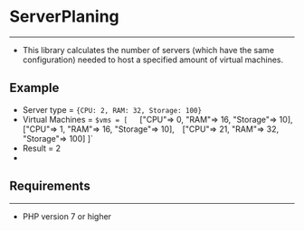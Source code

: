 # ServerPlaning
                
----
- This library calculates the number of servers (which have the same configuration) needed to host a specified amount of virtual machines.


## Example
* Server type = `{CPU: 2, RAM: 32, Storage: 100}`
* Virtual Machines = `$vms = [  
        `["CPU"=> 0, "RAM"=> 16, "Storage"=> 10],`  
        `["CPU"=> 1, "RAM"=> 16, "Storage"=> 10],` 
        `["CPU"=> 21, "RAM"=> 32, "Storage"=> 100] ]`
* Result = 2
* 
## Requirements
                
----

- PHP version 7 or higher

